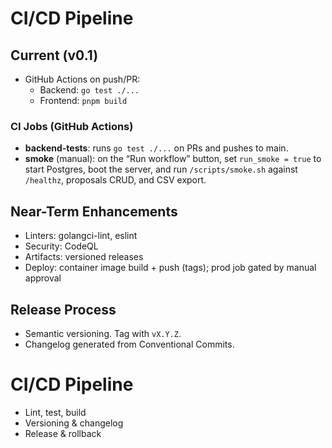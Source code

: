 # CI/CD Pipeline

## Current (v0.1)
- GitHub Actions on push/PR:
  - Backend: `go test ./...`
  - Frontend: `pnpm build`

### CI Jobs (GitHub Actions)

- **backend-tests**: runs `go test ./...` on PRs and pushes to main.
- **smoke** (manual): on the “Run workflow” button, set `run_smoke = true` to start Postgres, boot the server, and run `/scripts/smoke.sh` against `/healthz`, proposals CRUD, and CSV export.

## Near-Term Enhancements
- Linters: golangci-lint, eslint
- Security: CodeQL
- Artifacts: versioned releases
- Deploy: container image build + push (tags); prod job gated by manual approval

## Release Process
- Semantic versioning. Tag with `vX.Y.Z`.
- Changelog generated from Conventional Commits.

# CI/CD Pipeline

- Lint, test, build
- Versioning & changelog
- Release & rollback

